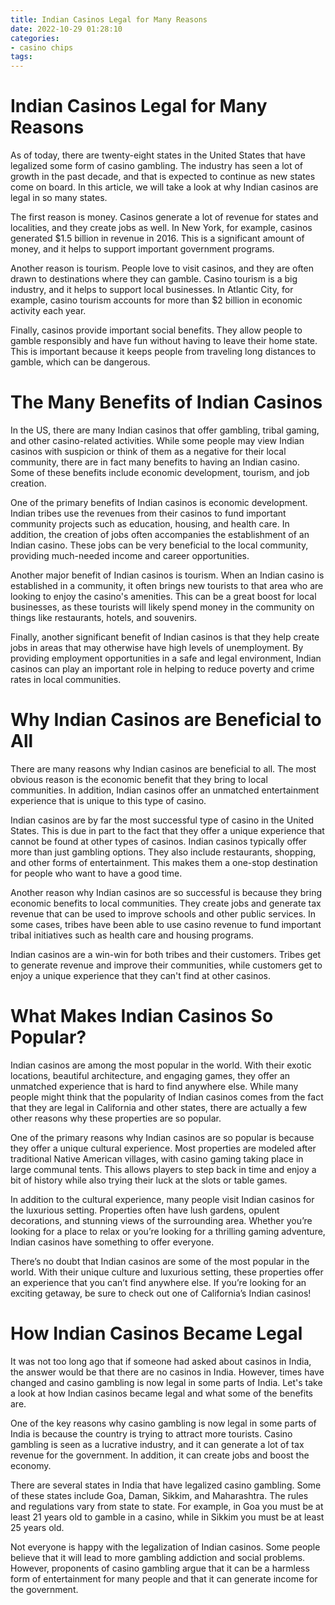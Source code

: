 ```yaml
---
title: Indian Casinos Legal for Many Reasons 
date: 2022-10-29 01:28:10
categories:
- casino chips
tags:
---
```



#  Indian Casinos Legal for Many Reasons 

As of today, there are twenty-eight states in the United States that have legalized some form of casino gambling. The industry has seen a lot of growth in the past decade, and that is expected to continue as new states come on board. In this article, we will take a look at why Indian casinos are legal in so many states.

The first reason is money. Casinos generate a lot of revenue for states and localities, and they create jobs as well. In New York, for example, casinos generated $1.5 billion in revenue in 2016. This is a significant amount of money, and it helps to support important government programs.

Another reason is tourism. People love to visit casinos, and they are often drawn to destinations where they can gamble. Casino tourism is a big industry, and it helps to support local businesses. In Atlantic City, for example, casino tourism accounts for more than $2 billion in economic activity each year.

Finally, casinos provide important social benefits. They allow people to gamble responsibly and have fun without having to leave their home state. This is important because it keeps people from traveling long distances to gamble, which can be dangerous.

#  The Many Benefits of Indian Casinos 

In the US, there are many Indian casinos that offer gambling, tribal gaming, and other casino-related activities. While some people may view Indian casinos with suspicion or think of them as a negative for their local community, there are in fact many benefits to having an Indian casino. Some of these benefits include economic development, tourism, and job creation.

One of the primary benefits of Indian casinos is economic development. Indian tribes use the revenues from their casinos to fund important community projects such as education, housing, and health care. In addition, the creation of jobs often accompanies the establishment of an Indian casino. These jobs can be very beneficial to the local community, providing much-needed income and career opportunities.

Another major benefit of Indian casinos is tourism. When an Indian casino is established in a community, it often brings new tourists to that area who are looking to enjoy the casino's amenities. This can be a great boost for local businesses, as these tourists will likely spend money in the community on things like restaurants, hotels, and souvenirs.

Finally, another significant benefit of Indian casinos is that they help create jobs in areas that may otherwise have high levels of unemployment. By providing employment opportunities in a safe and legal environment, Indian casinos can play an important role in helping to reduce poverty and crime rates in local communities.

#  Why Indian Casinos are Beneficial to All 

There are many reasons why Indian casinos are beneficial to all. The most obvious reason is the economic benefit that they bring to local communities. In addition, Indian casinos offer an unmatched entertainment experience that is unique to this type of casino.

Indian casinos are by far the most successful type of casino in the United States. This is due in part to the fact that they offer a unique experience that cannot be found at other types of casinos. Indian casinos typically offer more than just gambling options. They also include restaurants, shopping, and other forms of entertainment. This makes them a one-stop destination for people who want to have a good time.

Another reason why Indian casinos are so successful is because they bring economic benefits to local communities. They create jobs and generate tax revenue that can be used to improve schools and other public services. In some cases, tribes have been able to use casino revenue to fund important tribal initiatives such as health care and housing programs.

Indian casinos are a win-win for both tribes and their customers. Tribes get to generate revenue and improve their communities, while customers get to enjoy a unique experience that they can't find at other casinos.

#  What Makes Indian Casinos So Popular? 

Indian casinos are among the most popular in the world. With their exotic locations, beautiful architecture, and engaging games, they offer an unmatched experience that is hard to find anywhere else. While many people might think that the popularity of Indian casinos comes from the fact that they are legal in California and other states, there are actually a few other reasons why these properties are so popular.

One of the primary reasons why Indian casinos are so popular is because they offer a unique cultural experience. Most properties are modeled after traditional Native American villages, with casino gaming taking place in large communal tents. This allows players to step back in time and enjoy a bit of history while also trying their luck at the slots or table games.

In addition to the cultural experience, many people visit Indian casinos for the luxurious setting. Properties often have lush gardens, opulent decorations, and stunning views of the surrounding area. Whether you’re looking for a place to relax or you’re looking for a thrilling gaming adventure, Indian casinos have something to offer everyone.

There’s no doubt that Indian casinos are some of the most popular in the world. With their unique culture and luxurious setting, these properties offer an experience that you can’t find anywhere else. If you’re looking for an exciting getaway, be sure to check out one of California’s Indian casinos!

#  How Indian Casinos Became Legal

It was not too long ago that if someone had asked about casinos in India, the answer would be that there are no casinos in India. However, times have changed and casino gambling is now legal in some parts of India. Let's take a look at how Indian casinos became legal and what some of the benefits are.

One of the key reasons why casino gambling is now legal in some parts of India is because the country is trying to attract more tourists. Casino gambling is seen as a lucrative industry, and it can generate a lot of tax revenue for the government. In addition, it can create jobs and boost the economy.

There are several states in India that have legalized casino gambling. Some of these states include Goa, Daman, Sikkim, and Maharashtra. The rules and regulations vary from state to state. For example, in Goa you must be at least 21 years old to gamble in a casino, while in Sikkim you must be at least 25 years old.

Not everyone is happy with the legalization of Indian casinos. Some people believe that it will lead to more gambling addiction and social problems. However, proponents of casino gambling argue that it can be a harmless form of entertainment for many people and that it can generate income for the government.